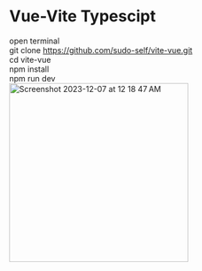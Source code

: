 # Vue-Vite Typescipt
open terminal<br>
git clone https://github.com/sudo-self/vite-vue.git<br>
cd vite-vue<br>
npm install<br>
npm run dev<br>
<img width="323" alt="Screenshot 2023-12-07 at 12 18 47 AM" src="https://github.com/sudo-self/vite-vue/assets/119916323/b8a6d6b2-0c4f-4fd4-9f4a-8e4721c19e0f">
